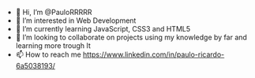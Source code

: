 - 👋 Hi, I’m @PauloRRRRR
- 👀 I’m interested in Web Development
- 🌱 I’m currently learning JavaScript, CSS3 and HTML5
- 💞️ I’m looking to collaborate on projects using my knowledge by far and learning more trough It
- 📫 How to reach me https://www.linkedin.com/in/paulo-ricardo-6a5038193/

<!---
PauloRRRRR/PauloRRRRR is a ✨ special ✨ repository because its `README.md` (this file) appears on your GitHub profile.
You can click the Preview link to take a look at your changes.
--->
